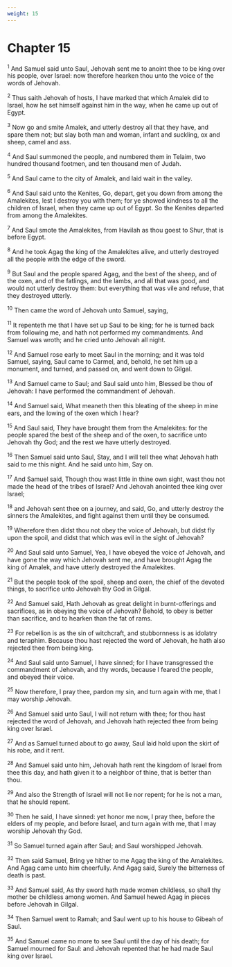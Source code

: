 ```yaml
---
weight: 15
---
```


# Chapter 15

<sup>1</sup> And Samuel said unto Saul, Jehovah sent me to anoint thee to be king over his people, over Israel: now therefore hearken thou unto the voice of the words of Jehovah. 

<sup>2</sup> Thus saith Jehovah of hosts, I have marked that which Amalek did to Israel, how he set himself against him in the way, when he came up out of Egypt. 

<sup>3</sup> Now go and smite Amalek, and utterly destroy all that they have, and spare them not; but slay both man and woman, infant and suckling, ox and sheep, camel and ass. 

<sup>4</sup> And Saul summoned the people, and numbered them in Telaim, two hundred thousand footmen, and ten thousand men of Judah. 

<sup>5</sup> And Saul came to the city of Amalek, and laid wait in the valley. 

<sup>6</sup> And Saul said unto the Kenites, Go, depart, get you down from among the Amalekites, lest I destroy you with them; for ye showed kindness to all the children of Israel, when they came up out of Egypt. So the Kenites departed from among the Amalekites. 

<sup>7</sup> And Saul smote the Amalekites, from Havilah as thou goest to Shur, that is before Egypt. 

<sup>8</sup> And he took Agag the king of the Amalekites alive, and utterly destroyed all the people with the edge of the sword. 

<sup>9</sup> But Saul and the people spared Agag, and the best of the sheep, and of the oxen, and of the fatlings, and the lambs, and all that was good, and would not utterly destroy them: but everything that was vile and refuse, that they destroyed utterly. 

<sup>10</sup> Then came the word of Jehovah unto Samuel, saying, 

<sup>11</sup> It repenteth me that I have set up Saul to be king; for he is turned back from following me, and hath not performed my commandments. And Samuel was wroth; and he cried unto Jehovah all night. 

<sup>12</sup> And Samuel rose early to meet Saul in the morning; and it was told Samuel, saying, Saul came to Carmel, and, behold, he set him up a monument, and turned, and passed on, and went down to Gilgal. 

<sup>13</sup> And Samuel came to Saul; and Saul said unto him, Blessed be thou of Jehovah: I have performed the commandment of Jehovah. 

<sup>14</sup> And Samuel said, What meaneth then this bleating of the sheep in mine ears, and the lowing of the oxen which I hear? 

<sup>15</sup> And Saul said, They have brought them from the Amalekites: for the people spared the best of the sheep and of the oxen, to sacrifice unto Jehovah thy God; and the rest we have utterly destroyed. 

<sup>16</sup> Then Samuel said unto Saul, Stay, and I will tell thee what Jehovah hath said to me this night. And he said unto him, Say on. 

<sup>17</sup> And Samuel said, Though thou wast little in thine own sight, wast thou not made the head of the tribes of Israel? And Jehovah anointed thee king over Israel; 

<sup>18</sup> and Jehovah sent thee on a journey, and said, Go, and utterly destroy the sinners the Amalekites, and fight against them until they be consumed. 

<sup>19</sup> Wherefore then didst thou not obey the voice of Jehovah, but didst fly upon the spoil, and didst that which was evil in the sight of Jehovah? 

<sup>20</sup> And Saul said unto Samuel, Yea, I have obeyed the voice of Jehovah, and have gone the way which Jehovah sent me, and have brought Agag the king of Amalek, and have utterly destroyed the Amalekites. 

<sup>21</sup> But the people took of the spoil, sheep and oxen, the chief of the devoted things, to sacrifice unto Jehovah thy God in Gilgal. 

<sup>22</sup> And Samuel said, Hath Jehovah as great delight in burnt-offerings and sacrifices, as in obeying the voice of Jehovah? Behold, to obey is better than sacrifice, and to hearken than the fat of rams. 

<sup>23</sup> For rebellion is as the sin of witchcraft, and stubbornness is as idolatry and teraphim. Because thou hast rejected the word of Jehovah, he hath also rejected thee from being king. 

<sup>24</sup> And Saul said unto Samuel, I have sinned; for I have transgressed the commandment of Jehovah, and thy words, because I feared the people, and obeyed their voice. 

<sup>25</sup> Now therefore, I pray thee, pardon my sin, and turn again with me, that I may worship Jehovah. 

<sup>26</sup> And Samuel said unto Saul, I will not return with thee; for thou hast rejected the word of Jehovah, and Jehovah hath rejected thee from being king over Israel. 

<sup>27</sup> And as Samuel turned about to go away, Saul laid hold upon the skirt of his robe, and it rent. 

<sup>28</sup> And Samuel said unto him, Jehovah hath rent the kingdom of Israel from thee this day, and hath given it to a neighbor of thine, that is better than thou. 

<sup>29</sup> And also the Strength of Israel will not lie nor repent; for he is not a man, that he should repent. 

<sup>30</sup> Then he said, I have sinned: yet honor me now, I pray thee, before the elders of my people, and before Israel, and turn again with me, that I may worship Jehovah thy God. 

<sup>31</sup> So Samuel turned again after Saul; and Saul worshipped Jehovah. 

<sup>32</sup> Then said Samuel, Bring ye hither to me Agag the king of the Amalekites. And Agag came unto him cheerfully. And Agag said, Surely the bitterness of death is past. 

<sup>33</sup> And Samuel said, As thy sword hath made women childless, so shall thy mother be childless among women. And Samuel hewed Agag in pieces before Jehovah in Gilgal. 

<sup>34</sup> Then Samuel went to Ramah; and Saul went up to his house to Gibeah of Saul. 

<sup>35</sup> And Samuel came no more to see Saul until the day of his death; for Samuel mourned for Saul: and Jehovah repented that he had made Saul king over Israel. 


